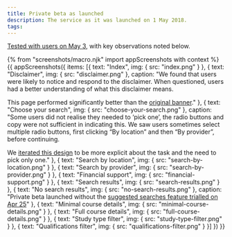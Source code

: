 ```yaml
---
title: Private beta as launched
description: The service as it was launched on 1 May 2018.
tags:
---
```

[Tested with users on May 3](/find-teacher-training/private-beta/user-research-may-3), with key observations noted below.

{% from "screenshots/macro.njk" import appScreenshots with context %}
{{ appScreenshots({
  items: [{
    text: "Index",
    img: { src: "index.png" }
  }, {
    text: "Disclaimer",
    img: { src: "disclaimer.png" },
    caption: "We found that users were likely to notice and respond to the disclaimer. When questioned, users had a better understanding of what this disclaimer means.

This page performed significantly better than the [original banner](/find-teacher-training/private-beta/user-research-apr-25#search-results)."
  }, {
    text: "Choose your search",
    img: { src: "choose-your-search.png" },
    caption: "Some users did not realise they needed to ‘pick one’, the radio buttons and copy were not sufficient in indicating this. We saw users sometimes select multiple radio buttons, first clicking “By location” and then “By provider”, before continuing.

We [iterated this design](/find-teacher-training/private-beta/iteration-may-15) to be more explicit about the task and the need to pick only one."
  }, {
    text: "Search by location",
    img: { src: "search-by-location.png" }
  }, {
    text: "Search by provider",
    img: { src: "search-by-provider.png" }
  }, {
    text: "Financial support",
    img: { src: "financial-support.png" }
  }, {
    text: "Search results",
    img: { src: "search-results.png" }
  }, {
    text: "No search results",
    img: { src: "no-search-results.png" },
    caption: "Private beta launched without the [suggested searches feature trialled on Apr 25](/find-teacher-training/private-beta/user-research-apr-25)"
  }, {
    text: "Minimal course details",
    img: { src: "minimal-course-details.png" }
  }, {
    text: "Full course details",
    img: { src: "full-course-details.png" }
  }, {
    text: "Study type filter",
    img: { src: "study-type-filter.png" }
  }, {
    text: "Qualifications filter",
    img: { src: "qualifications-filter.png" }
  }]
}) }}
